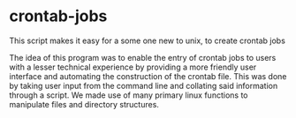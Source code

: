 # crontab-jobs
This script makes it easy for a some one new to unix, to create crontab jobs

The idea of this program was to enable the entry of crontab jobs to users with a
lesser technical experience by providing a more friendly user interface and
automating the construction of the crontab file. This was done by taking user input
from the command line and collating said information through a script. We made use
of many primary linux functions to manipulate files and directory structures. 


